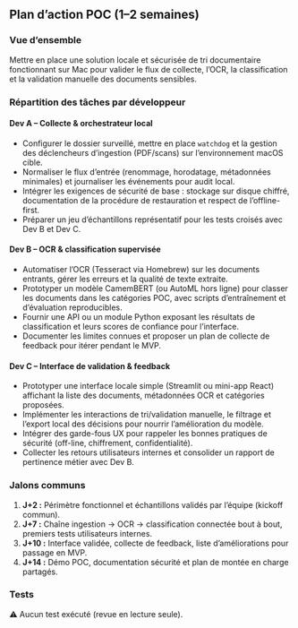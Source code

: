 ## Plan d’action POC (1–2 semaines)

### Vue d’ensemble
Mettre en place une solution locale et sécurisée de tri documentaire fonctionnant sur Mac pour valider le flux de collecte, l’OCR, la classification et la validation manuelle des documents sensibles.

### Répartition des tâches par développeur

#### Dev A – Collecte & orchestrateur local
- Configurer le dossier surveillé, mettre en place `watchdog` et la gestion des déclencheurs d’ingestion (PDF/scans) sur l’environnement macOS cible.
- Normaliser le flux d’entrée (renommage, horodatage, métadonnées minimales) et journaliser les événements pour audit local.
- Intégrer les exigences de sécurité de base : stockage sur disque chiffré, documentation de la procédure de restauration et respect de l’offline-first.
- Préparer un jeu d’échantillons représentatif pour les tests croisés avec Dev B et Dev C.

#### Dev B – OCR & classification supervisée
- Automatiser l’OCR (Tesseract via Homebrew) sur les documents entrants, gérer les erreurs et la qualité de texte extraite.
- Prototyper un modèle CamemBERT (ou AutoML hors ligne) pour classer les documents dans les catégories POC, avec scripts d’entraînement et d’évaluation reproducibles.
- Fournir une API ou un module Python exposant les résultats de classification et leurs scores de confiance pour l’interface.
- Documenter les limites connues et proposer un plan de collecte de feedback pour itérer pendant le MVP.

#### Dev C – Interface de validation & feedback
- Prototyper une interface locale simple (Streamlit ou mini-app React) affichant la liste des documents, métadonnées OCR et catégories proposées.
- Implémenter les interactions de tri/validation manuelle, le filtrage et l’export local des décisions pour nourrir l’amélioration du modèle.
- Intégrer des garde-fous UX pour rappeler les bonnes pratiques de sécurité (off-line, chiffrement, confidentialité).
- Collecter les retours utilisateurs internes et consolider un rapport de pertinence métier avec Dev B.

### Jalons communs
1. **J+2 :** Périmètre fonctionnel et échantillons validés par l’équipe (kickoff commun).
2. **J+7 :** Chaîne ingestion → OCR → classification connectée bout à bout, premiers tests utilisateurs internes.
3. **J+10 :** Interface validée, collecte de feedback, liste d’améliorations pour passage en MVP.
4. **J+14 :** Démo POC, documentation sécurité et plan de montée en charge partagés.

### Tests
⚠️ Aucun test exécuté (revue en lecture seule).
